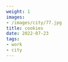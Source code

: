 ```yaml
---
weight: 1
images:
- /images/city/77.jpg
title: cookies
date: 2022-07-23
tags:
- work
- city
---
```

